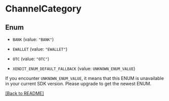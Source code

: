 # ChannelCategory

## Enum


* `BANK` (value: `"BANK"`)

* `EWALLET` (value: `"EWALLET"`)

* `OTC` (value: `"OTC"`)

* `XENDIT_ENUM_DEFAULT_FALLBACK` (value: `UNKNOWN_ENUM_VALUE`)

If you encounter `UNKNOWN_ENUM_VALUE`, it means that this ENUM is unavailable in your current SDK version. Please upgrade to get the newest ENUM.

[[Back to README]](../../README.md)



